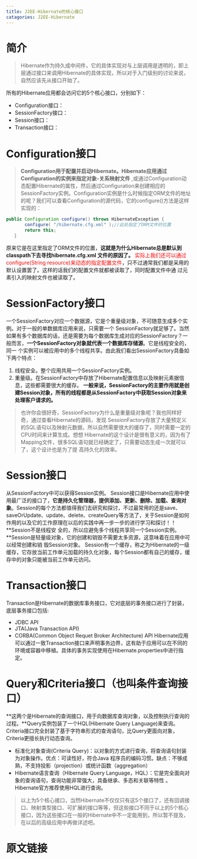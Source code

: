 ```yaml
---
title: J2EE-Hibernate的核心接口
catagories: J2EE-Hibernate
---
```

# 简介
> Hibernate作为持久成中间件，它的具体实现对与上层调用是透明的，即上层通过接口来调用Hibernate的具体实现，所以对于入门级别的讨论来说，自然应该先从接口开始了。
 
所有的Hibernate应用都会访问它的5个核心接口，分别如下：
- Configuration接口：
- SessionFactory接口：
- Session接口：
- Transaction接口：

# Configuration接口
> **Configuration用于配置并启动Hibernate。Hibernate应用通过Configuration的实例来指定对象-关系映射文件** ,或通过Configuration动态配置Hibernate的属性，然后通过Configuration来创建相应的SessionFactory实例。Configuration实例是什么时候指定ORM文件的地址的呢？我们可以查看Configuration的源代码，它的configure()方法是这样实现的：

``` java
public Configuration configure() throws HibernateException {
       configure( "/hibernate.cfg.xml" );//此处指定了ORM文件的位置
       return this;
   }
```
原来它是在这里指定了ORM文件的位置，**这就是为什么Hibernate总是默认到classpath下去寻找hibernate.cfg.xml 文件的原因了。**  <font color='red'>实际上我们还可以通过configure(String resource)来动态的指定配置文件</font>，只不过通常我们都是采用的默认设置罢了。这样的话我们的配置文件就都被读取了，同时配置文件中通 过<mapping>元素引入的映射文件也被读取了。

# SessionFactory接口

一个SessionFactory对应一个数据源，它是个重量级对象，不可随意生成多个实例。对于一般的单数据库应用来说，只需要一个 SessionFactory就足够了。当然如果有多个数据库的话，还是需要为每个数据库生成对应的SessionFactory？一般而言，**一个SessionFactory对象就代表一个数据库存储源**。它是线程安全的，同一 个实例可以被应用中的多个线程共享。由此我们看出SessionFactory具备如下两个特点：
1. 线程安全。整个应用共用一个SessionFactory实例。
2. 重量级。在SessionFactory中存放了Hibernate配置信息以及映射元素据信息，这些都需要很大的缓存。
**一般来说，SessionFactory的主要作用就是创建Session对象，所有的线程都是从SessionFactory中获取Session对象来处理客户请求的。**

>也许你会很好奇，SessionFactory为什么是重量级对象呢？我也同样好奇，通过查看Hibernate的源码，发现 SessionFactory存放了大量预定义的SQL语句以及映射元数据，所以自然需要很大的缓存了，同时需要一定的CPU时间来计算生成。想想 Hibernate的这个设计是很有意义的，因为有了Mapping文件，很多SQL语句就已经确定了，只需要动态生成一次就可以了，这个设计也是为了提 高持久化的效率。

# Session接口
从SessionFactory中可以获得Session实例。
Session接口是Hibernate应用中使用最广泛的接口了，**它是持久化管理器，提供添加、更新、删除、加载、查询对象**。Session的每个方法都值得我们去研究和探讨，不过最常用的还是save、saveOrUpdate、update、delete、createQuery等方法了，关于Session是如何作用的以及它的工作原理在以后的实践中再一步一步的进行学习和探讨！！**Session不是线程安 全的，所以应避免多个线程共享同一个Session实例。**Session是轻量级对象，它的创建和销毁不需要太多资源，这意味着在应用中可以经常创建和销 毁Session对象。
Session有一个缓存，称之为Hibernate的一级缓存，它存放当前工作单元加载的持久化对象，每个Session都有自己的缓存，缓存中的对象只能被当前工作单元访问。

# Transaction接口
Transaction是Hibernate的数据库事务接口，它对底层的事务接口进行了封装，底层事务接口包括:
  -  JDBC API
  - JTA(Java Transaction API)
  - CORBA(Common Object Requet Broker Architecture) API
Hibernate应用可以通过一致Transaction接口来声明事务边界，这有助于应用可以在不同的环境或容器中移植。具体的事务实现使用在Hibernate.properties中进行指定。

# Query和Criteria接口（也叫条件查询接口）
**这两个是Hibernate的查询接口，用于向数据库查询对象，以及控制执行查询的过程。**Query实例包装了一个HQL(Hibernate Query Language)来查询。Criteria接口完全封装了基于字符串形式的查询语句，比Query更面向对象，Criteria更擅长执行动态查询。
- 标准化对象查询(Criteria Query)：以对象的方式进行查询，将查询语句封装为对象操作。优点：可读性好，符合Java 程序员的编码习惯。缺点：不够成熟，不支持投影（projection）或统计函数（aggregation）
- Hibernate语言查询（Hibernate Query Language，HQL）：它是完全面向对象的查询语句，查询功能非常强大，具备继承、多态和关联等特性 。Hibernate官方推荐使用HQL进行查询。

 
> 以上为5个核心接口，当然Hibernate不仅仅只有这5个接口了，还有回调接口、映射类型接口、可扩展的接口等等，但这些接口不同于以上的5个核心接口，因为这些接口在一般的Hibernate中不一定能用到，所以暂不提及，在以后的高级应用中再做详述吧。

# 原文链接

